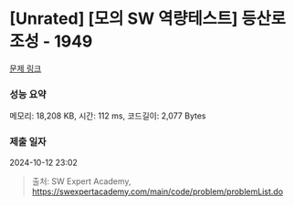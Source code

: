 # [Unrated] [모의 SW 역량테스트] 등산로 조성 - 1949 

[문제 링크](https://swexpertacademy.com/main/code/problem/problemDetail.do?contestProbId=AV5PoOKKAPIDFAUq) 

### 성능 요약

메모리: 18,208 KB, 시간: 112 ms, 코드길이: 2,077 Bytes

### 제출 일자

2024-10-12 23:02



> 출처: SW Expert Academy, https://swexpertacademy.com/main/code/problem/problemList.do